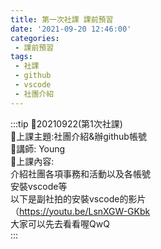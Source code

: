 ```yaml
---
title: 第一次社課 課前預習
date: '2021-09-20 12:46:00'
categories:
 - 課前預習
tags:
 - 社課
 - github
 - vscode
 - 社團介紹
---
```


:::tip
🍉20210922(第1次社課)  
🍉上課主題:社團介紹&辦github帳號  
🍉講師: Young  
🍉上課內容:  
介紹社團各項事務和活動以及各帳號  
安裝vscode等  
以下是副社拍的安裝vscode的影片  
（https://youtu.be/LsnXGW-GKbk  
大家可以先去看看喔QwQ  
:::